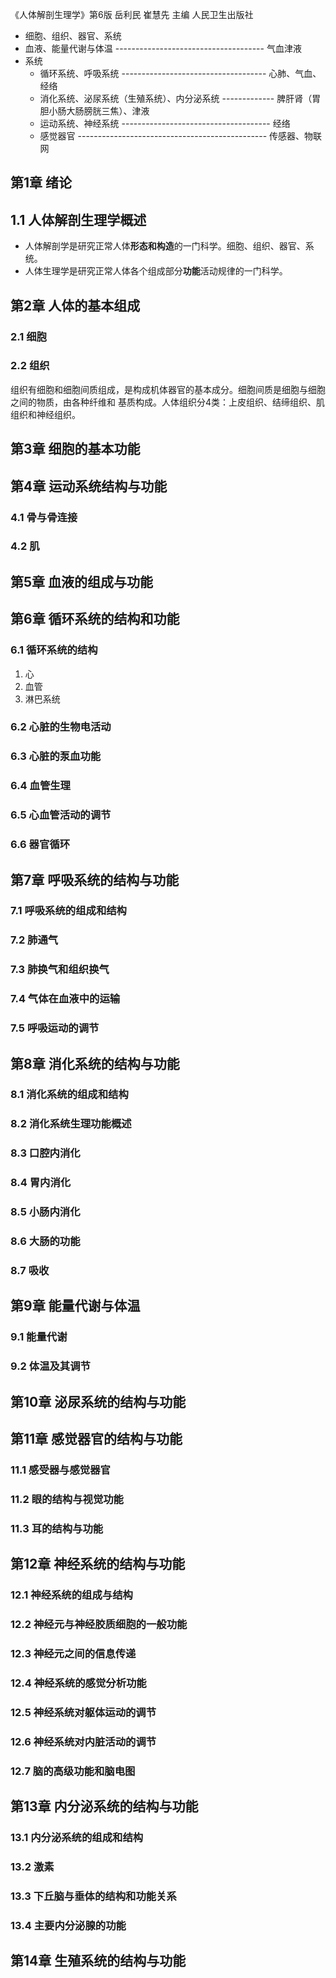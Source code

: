 《人体解剖生理学》第6版 岳利民 崔慧先 主编 人民卫生出版社


* 细胞、组织、器官、系统
* 血液、能量代谢与体温 ------------------------------------- 气血津液
* 系统
  * 循环系统、呼吸系统  ------------------------------------ 心肺、气血、经络
  * 消化系统、泌尿系统（生殖系统）、内分泌系统 ------------- 脾肝肾（胃胆小肠大肠膀胱三焦）、津液
  * 运动系统、神经系统 ------------------------------------- 经络
  * 感觉器官 ----------------------------------------------- 传感器、物联网

## 第1章 绪论
## 1.1 人体解剖生理学概述
* 人体解剖学是研究正常人体**形态和构造**的一门科学。细胞、组织、器官、系统。
* 人体生理学是研究正常人体各个组成部分**功能**活动规律的一门科学。

## 第2章 人体的基本组成
### 2.1 细胞

### 2.2 组织
组织有细胞和细胞间质组成，是构成机体器官的基本成分。细胞间质是细胞与细胞之间的物质，由各种纤维和
基质构成。人体组织分4类：上皮组织、结缔组织、肌组织和神经组织。

## 第3章 细胞的基本功能

## 第4章 运动系统结构与功能
### 4.1 骨与骨连接
### 4.2 肌

## 第5章 血液的组成与功能

## 第6章 循环系统的结构和功能
### 6.1 循环系统的结构
1. 心
2. 血管
3. 淋巴系统

### 6.2 心脏的生物电活动
### 6.3 心脏的泵血功能
### 6.4 血管生理
### 6.5 心血管活动的调节
### 6.6 器官循环

## 第7章 呼吸系统的结构与功能
### 7.1 呼吸系统的组成和结构
### 7.2 肺通气
### 7.3 肺换气和组织换气
### 7.4 气体在血液中的运输
### 7.5 呼吸运动的调节

## 第8章 消化系统的结构与功能
### 8.1 消化系统的组成和结构
### 8.2 消化系统生理功能概述
### 8.3 口腔内消化
### 8.4 胃内消化
### 8.5 小肠内消化
### 8.6 大肠的功能
### 8.7 吸收

## 第9章 能量代谢与体温
### 9.1 能量代谢
### 9.2 体温及其调节

## 第10章 泌尿系统的结构与功能

## 第11章 感觉器官的结构与功能
### 11.1 感受器与感觉器官
### 11.2 眼的结构与视觉功能
### 11.3 耳的结构与功能

## 第12章 神经系统的结构与功能
### 12.1 神经系统的组成与结构
### 12.2 神经元与神经胶质细胞的一般功能
### 12.3 神经元之间的信息传递
### 12.4 神经系统的感觉分析功能
### 12.5 神经系统对躯体运动的调节
### 12.6 神经系统对内脏活动的调节
### 12.7 脑的高级功能和脑电图

## 第13章 内分泌系统的结构与功能
### 13.1 内分泌系统的组成和结构
### 13.2 激素
### 13.3 下丘脑与垂体的结构和功能关系
### 13.4 主要内分泌腺的功能

## 第14章 生殖系统的结构与功能